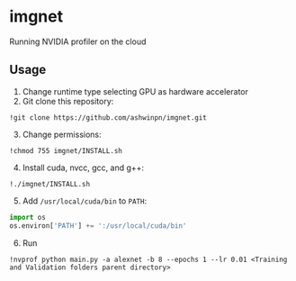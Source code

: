 # imgnet
Running NVIDIA profiler on the cloud 


## Usage
1. Change runtime type selecting GPU as hardware accelerator
2. Git clone this repository:
```
!git clone https://github.com/ashwinpn/imgnet.git
```
3. Change permissions:
```
!chmod 755 imgnet/INSTALL.sh
``` 
4. Install cuda, nvcc, gcc, and g++:
```
!./imgnet/INSTALL.sh
```
5. Add `/usr/local/cuda/bin` to `PATH`:
```python
import os
os.environ['PATH'] += ':/usr/local/cuda/bin'
```
6. Run 
```
!nvprof python main.py -a alexnet -b 8 --epochs 1 --lr 0.01 <Training and Validation folders parent directory>
```
